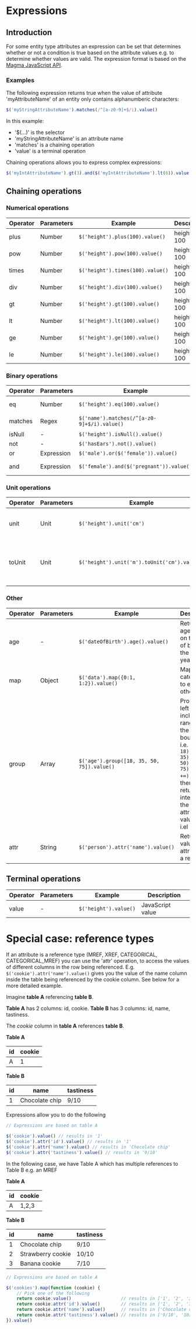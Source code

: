 # Expressions

## Introduction
For some entity type attributes an expression can be set that determines whether or not a condition is true based on the 
attribute values e.g. to determine whether values are valid. The expression format is based on the 
[Magma JavaScript API](http://wiki.obiba.org/display/OPALDOC/Magma+Javascript+API).

### Examples
The following expression returns true when the value of attribute 'myAttributeName' of an entity only contains
alphanumberic characters: 
```js
$('myStringAttributeName').matches(/^[a-z0-9]+$/i).value()
```
In this example:
- '$(...)' is the selector
- 'myStringAttributeName' is an attribute name
- 'matches' is a chaining operation
- 'value' is a terminal operation

Chaining operations allows you to express complex expressions:
```js
$('myIntAttributeName').gt(3).and($('myIntAttributeName').lt(6)).value()
```

## Chaining operations

### Numerical operations
| Operator | Parameters | Example                                  | Description   |
|----------|------------|------------------------------------------|---------------|
| plus     | Number     | `$('height').plus(100).value()`            | height + 100  |
| pow      | Number     | `$('height').pow(100).value()`          | height ^ 100  |
| times    | Number     | `$('height').times(100).value()`           | height * 100  |
| div      | Number     | `$('height').div(100).value()`             | height / 100  |
| gt       | Number     | `$('height').gt(100).value()`              | height > 100  |
| lt       | Number     | `$('height').lt(100).value()`             | height < 100  |
| ge       | Number     | `$('height').ge(100).value()`              | height >= 100 |
| le       | Number     | `$('height').le(100).value()`              | height <= 100 |

### Binary operations
| Operator | Parameters | Example                                  | Description            |
|----------|------------|------------------------------------------|------------------------|
| eq       | Number     | `$('height').eq(100).value()`              | height === 100         |
| matches  | Regex      | `$('name').matches(/^[a-z0-9]+$/i).value()`| name is alphanumerical |
| isNull   | -          | `$('height').isNull().value()`             | height === null        |
| not      | -          | `$('hasEars').not().value()`               | !hasEars               |
| or       | Expression | `$('male').or($('female')).value()`        | male || female         |
| and      | Expression | `$('female').and($('pregnant')).value()`   | female && pregnant     |

### Unit operations
| Operator | Parameters | Example                                    | Description                                             |
|----------|------------|--------------------------------------------|---------------------------------------------------------|
| unit     | Unit       | `$('height').unit('cm')`                     | Sets the current value unit to cm                       |
| toUnit   | Unit       | `$('height').unit('m').toUnit('cm').value()` | Converts the current value based on the change in units |

### Other
| Operator | Parameters | Example                                  | Description                                                           |
|----------|------------|------------------------------------------|-----------------------------------------------------------------------|
| age      | -          | `$('dateOfBirth').age().value()`           | Returns the age based on the date of birth and the current year       |
| map      | Object     | `$('data').map({0:1, 1:2}).value()`       | Maps categories to each other                                         |
| group    | Array      | `$('age').group([18, 35, 50, 75]).value()` | Produces left-inclusive ranges with the given boundaries, i.e. `(-∞, 18), [18, 35), [35, 50), [50, 75), [75, +∞)` and then returns the interval that the attribute value is in, i.el '18-35'                |
| attr     | String     | `$('person').attr('name').value()`      | Returns the value of an attribute of a reference

## Terminal operations
| Operator | Parameters | Example             | Description      |
|----------|------------|---------------------|------------------|
| value    | -          | `$('height').value()` | JavaScript value |

# Special case: reference types
If an attribute is a reference type (MREF, XREF, CATEGORICAL, CATEGORICAL_MREF) you can use the 'attr' operation, to access the values of different columns in the row being referenced. E.g. `$('cookie').attr('name').value()` gives you the value of the name column inside the table being referenced by the cookie column. See below for a more detailed example.

Imagine __table A__ referencing __table B__. 

__Table A__ has 2 columns: id, cookie.
__Table B__ has 3 columns: id, name, tastiness.

The _cookie_ column in __table A__ references __table B__.  

__Table A__

| id | cookie |
|----|--------|
| A  | 1      |

__Table B__

| id | name | tastiness |
|----|--------|-----------|
| 1  | Chocolate chip | 9/10 |

Expressions allow you to do the following

```js
// Expressions are based on table A

$('cookie').value() // results in '1'
$('cookie').attr('id').value() // results in '1'
$('cookie').attr('name').value() // results in 'Chocolate chip'
$('cookie').attr('tastiness').value() // results in '9/10'
```

In the following case, we have Table A which has multiple references to Table B e.g. an MREF

__Table A__

| id | cookie |
|----|--------|
| A  | 1,2,3  |

__Table B__

| id | name | tastiness |
|----|--------|-----------|
| 1  | Chocolate chip | 9/10 |
| 2  | Strawberry cookie | 10/10 |
| 3  | Banana cookie | 7/10 |

```js
// Expressions are based on table A

$('cookies').map(function (cookie) {
    // Pick one of the following
    return cookie.value()                   // results in ['1', '2', '3']
    return cookie.attr('id').value()        // results in ['1', '2', '3']
    return cookie.attr('name').value()      // results in ['Chocolate chip', 'Strawberry cookie', 'Banana cookie']
    return cookie.attr('tastiness').value() // results in ['9/10', '10/10', '7/10']
}).value()
```
